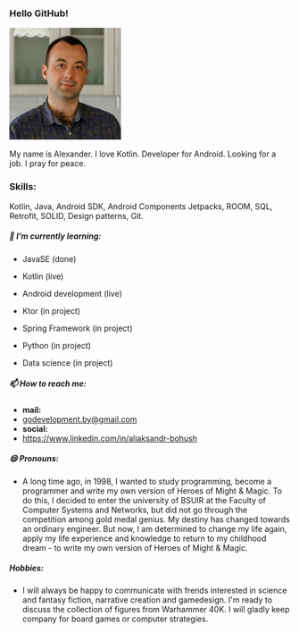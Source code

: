 ### Hello GitHub!

<p><img src="https://github.com/aleh-god/aleh-god/blob/main/avatar.png" width="200" height="200" alt=""></p>

My name is Alexander. I love Kotlin. Developer for Android. Looking for a job. I pray for peace.

### Skills:

Kotlin, Java, Android SDK, Android Components Jetpacks, ROOM, SQL, Retrofit, SOLID, Design patterns, Git.

##### 🌱 I’m currently learning:

- JavaSE (done)
- Kotlin (live)
- Android development (live)

- Ktor (in project)
- Spring Framework (in project)
- Python (in project)
- Data science (in project)

##### 📫 How to reach me:

- **mail:**
- godevelopment.by@gmail.com
- **social:**
- https://www.linkedin.com/in/aliaksandr-bohush

##### 😄 Pronouns:

- A long time ago, in 1998, I wanted to study programming, become a programmer and write my own version of Heroes of Might & Magic. To do this, I decided to enter the university of BSUIR at the Faculty of Computer Systems and Networks, but did not go through the competition among gold medal genius. My destiny has changed towards an ordinary engineer. But now, I am determined to change my life again, apply my life experience and knowledge to return to my childhood dream - to write my own version of Heroes of Might & Magic.

##### Hobbies:
- I will always be happy to communicate with frends interested in science and fantasy fiction, narrative creation and gamedesign. I'm ready to discuss the collection of figures from Warhammer 40K. I will gladly keep company for board games or computer strategies.